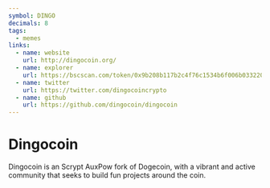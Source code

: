 ```yaml
---
symbol: DINGO
decimals: 8
tags:
  - memes
links:
  - name: website
    url: http://dingocoin.org/
  - name: explorer
    url: https://bscscan.com/token/0x9b208b117b2c4f76c1534b6f006b033220a681a4
  - name: twitter
    url: https://twitter.com/dingocoincrypto
  - name: github
    url: https://github.com/dingocoin/dingocoin
---
```


# Dingocoin

Dingocoin is an Scrypt AuxPow fork of Dogecoin, with a vibrant and active community that seeks to build fun projects around the coin.
